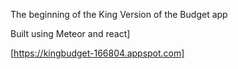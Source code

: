 The beginning of the King Version of the Budget app

Built using Meteor and react]

[https://kingbudget-166804.appspot.com]